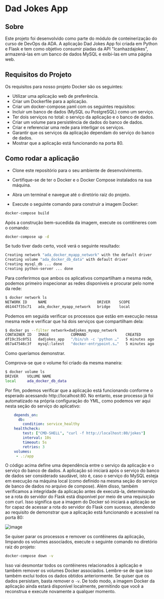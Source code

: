 # Dad Jokes App

## Sobre

Este projeto foi desenvolvido como parte do módulo de conteinerização do curso de DevOps da ADA. A aplicação Dad Jokes App foi criada em Python e Flask e tem como objetivo consumir piadas da API "Icanhazdajokes", armazená-las em um banco de dados MySQL e exibi-las em uma página web.

## Requisitos do Projeto

Os requisitos para nosso projeto Docker são os seguintes:

- Utilizar uma aplicação web de preferência.
- Criar um Dockerfile para a aplicação.
- Criar um docker-compose.yaml com os seguintes requisitos:
- Incluir um banco de dados (MySQL ou PostgreSQL) como um serviço.
- Ter dois serviços no total: o serviço da aplicação e o banco de dados.
- Criar um volume para persistência de dados do banco de dados.
- Criar e referenciar uma rede para interligar os serviços.
- Garantir que os serviços da aplicação dependam do serviço do banco de dados.
- Mostrar que a aplicação está funcionando na porta 80.

## Como rodar a aplicação

- Clone este repositório para o seu ambiente de desenvolvimento.

- Certifique-se de ter o Docker e o Docker Compose instalados na sua máquina.

- Abra um terminal e navegue até o diretório raiz do projeto.

- Execute o seguinte comando para construir a imagem Docker:
```bash
docker-compose build
```
Após a construção bem-sucedida da imagem, execute os contêineres com o comando:

```bash
docker-compose up -d
```
Se tudo tiver dado certo, você verá o seguinte resultado:
```bash
Creating network "ada_docker_myapp_network" with the default driver
Creating volume "ada_docker_db_data" with default driver
Creating mysql_db ... done
Creating python-server ... done

```

Para conferirmos que ambos os aplicativos compartilham a mesma rede, podemos primeiro inspecionar as redes disponíveis e procurar pelo nome da rede:
````bash
$ docker network ls
NETWORK ID     NAME                       DRIVER    SCOPE
d61447f35c71   ada_docker_myapp_network   bridge    local
````

Podemos em seguida verificar os processos que estão em execução nessa mesma rede e verificar que há dois serviços que compartilham dela:
````bash
$ docker ps --filter network=dadjokes_myapp_network
CONTAINER ID   IMAGE          COMMAND                  CREATED         STATUS                     PORTS                                                  NAMES
df19c35c0f51   dadjokes_app   "/bin/sh -c 'python …"   5 minutes ago   Up 5 minutes (unhealthy)   127.0.0.1:80->80/tcp                                   python-server
d67a47546c3f   mysql:latest   "docker-entrypoint.s…"   5 minutes ago   Up 5 minutes (healthy)     0.0.0.0:3306->3306/tcp, :::3306->3306/tcp, 33060/tcp   mysql_db
````

Como queríamos demonstrar.

Comprova-se que o volume foi criado da mesma maneira:
````bash
$ docker volume ls
DRIVER    VOLUME NAME
local     ada_docker_db_data
````

Por fim, podemos verificar que a aplicação está funcionando conforme o esperado acessando http://localhost:80. No entanto, esse processo já foi automatizado na própria configuração do YML, como podemos ver aqui nesta seção do serviço do aplicativo:
```yaml
    depends_on:
      db:
        condition: service_healthy
    healthcheck:
        test: ["CMD-SHELL", "curl -f http://localhost:80/jokes"]
        interval: 10s
        timeout: 5s
        retries: 3
    volumes:
     - .:/app
```

O código acima define uma dependência entre o serviço da aplicação e o serviço do banco de dados. A aplicação só iniciará após o serviço do banco de dados ser considerado saudável, isto é, caso o serviço do MySQL esteja em execução na máquina local (como definido na mesma seção do serviço de banco de dados no arquivo de compose). Além disso, também verificamos a integridade da aplicação antes de executá-la, determinando se a rota do servidor do Flask está disponível por meio de uma requisição com curl. Isso significa que a imagem do Docker só iniciará a aplicação se for capaz de acessar a rota do servidor do Flask com sucesso, atendendo ao requisito de demonstrar que a aplicação está funcionando e acessível na porta 80:

![image](https://github.com/mdgjohnny/ada_docker/assets/55006172/25c11213-b7a1-4df7-82bb-52859e38d784)


Se quiser parar os processos e remover os contêineres da aplicação, limpando os volumes associados, execute o seguinte comando no diretório raiz do projeto:

````bash
docker-compose down -v
````

Isso vai desmontar todos os contêineres relacionados à aplicação e também remover os volumes Docker associados. Lembre-se de que isso também exclui todos os dados obtidos anteriormente. Se quiser que os dados persistam, basta remover o `-v`. De todo modo, a imagem Docker da aplicação ainda estará disponível localmente, permitindo que você a reconstrua e execute novamente a qualquer momento.
